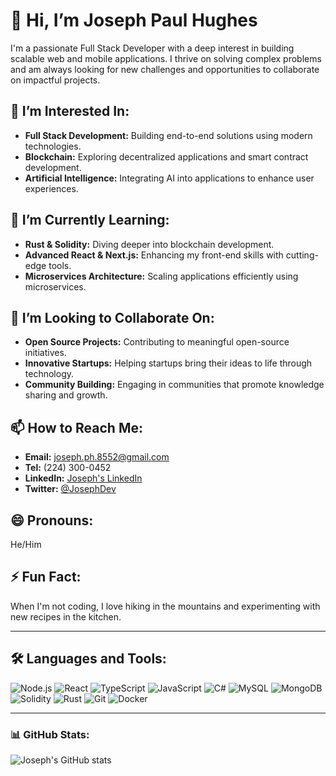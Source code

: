 # 👋 Hi, I’m Joseph Paul Hughes

I'm a passionate Full Stack Developer with a deep interest in building scalable web and mobile applications. I thrive on solving complex problems and am always looking for new challenges and opportunities to collaborate on impactful projects.

## 👀 I’m Interested In:
- **Full Stack Development:** Building end-to-end solutions using modern technologies.
- **Blockchain:** Exploring decentralized applications and smart contract development.
- **Artificial Intelligence:** Integrating AI into applications to enhance user experiences.

## 🌱 I’m Currently Learning:
- **Rust & Solidity:** Diving deeper into blockchain development.
- **Advanced React & Next.js:** Enhancing my front-end skills with cutting-edge tools.
- **Microservices Architecture:** Scaling applications efficiently using microservices.

## 💞️ I’m Looking to Collaborate On:
- **Open Source Projects:** Contributing to meaningful open-source initiatives.
- **Innovative Startups:** Helping startups bring their ideas to life through technology.
- **Community Building:** Engaging in communities that promote knowledge sharing and growth.

## 📫 How to Reach Me:
- **Email:** joseph.ph.8552@gmail.com
- **Tel:** (224) 300-0452‬
- **LinkedIn:** [Joseph's LinkedIn](https://www.linkedin.com/in/joseph/)
- **Twitter:** [@JosephDev](https://twitter.com/JosephDev)

## 😄 Pronouns:
He/Him

## ⚡ Fun Fact:
When I'm not coding, I love hiking in the mountains and experimenting with new recipes in the kitchen.

---

## 🛠️ Languages and Tools:

![Node.js](https://img.shields.io/badge/-Node.js-339933?style=flat&logo=node.js&logoColor=white)
![React](https://img.shields.io/badge/-React-61DAFB?style=flat&logo=react&logoColor=white)
![TypeScript](https://img.shields.io/badge/-TypeScript-3178C6?style=flat&logo=typescript&logoColor=white)
![JavaScript](https://img.shields.io/badge/-JavaScript-F7DF1E?style=flat&logo=javascript&logoColor=white)
![C#](https://img.shields.io/badge/-C%23-239120?style=flat&logo=c-sharp&logoColor=white)
![MySQL](https://img.shields.io/badge/-MySQL-4479A1?style=flat&logo=mysql&logoColor=white)
![MongoDB](https://img.shields.io/badge/-MongoDB-47A248?style=flat&logo=mongodb&logoColor=white)
![Solidity](https://img.shields.io/badge/-Solidity-363636?style=flat&logo=solidity&logoColor=white)
![Rust](https://img.shields.io/badge/-Rust-000000?style=flat&logo=rust&logoColor=white)
![Git](https://img.shields.io/badge/-Git-F05032?style=flat&logo=git&logoColor=white)
![Docker](https://img.shields.io/badge/-Docker-2496ED?style=flat&logo=docker&logoColor=white)

---

### 📊 GitHub Stats:
![Joseph's GitHub stats](https://github-readme-stats.vercel.app/api?username=josephdev&show_icons=true&theme=radical)

